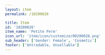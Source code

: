 ```yaml
---
layout: item
permalink: /10200026

title: Item
id: '10200026'
item_name: 'Petite Perm'
icon_url: 'item/icon/customize/00200026.png'
sub_header: ['Gender: Female', 'Cosmetic']
footer: ['Untradable, Unsellable']
---
```

